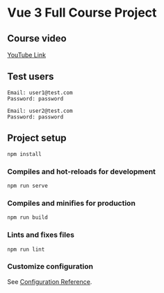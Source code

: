 # Vue 3 Full Course Project

## Course video
[YouTube Link](https://youtu.be/e-E0UB-YDRk)

## Test users
```
Email: user1@test.com
Password: password
```
```
Email: user2@test.com
Password: password
```

## Project setup
```
npm install
```

### Compiles and hot-reloads for development
```
npm run serve
```

### Compiles and minifies for production
```
npm run build
```

### Lints and fixes files
```
npm run lint
```

### Customize configuration
See [Configuration Reference](https://cli.vuejs.org/config/).
